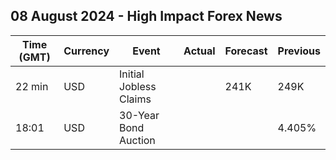 ## 08 August 2024 - High Impact Forex News

| Time (GMT) | Currency | Event | Actual | Forecast | Previous |
|------|----------|-------|--------|----------|----------|
| 22 min | USD | Initial Jobless Claims |  | 241K | 249K |
| 18:01 | USD | 30-Year Bond Auction |  |  | 4.405% |
